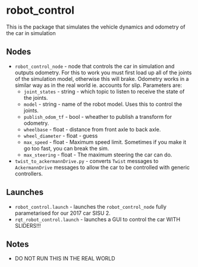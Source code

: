 # robot_control
This is the package that simulates the vehicle dynamics and odometry of the car in simulation

## Nodes
* `robot_control_node` - node that controls the car in simulation and outputs odometry. For this to work you must first load up all of the joints of the simulation model, otherwise this will brake. Odometry works in a similar way as in the real world ie. accounts for slip. Parameters are:
    - `joint_states` - string -  which topic to listen to receive the state of the joints.
    - `model` - string - name of the robot model. Uses this to control the joints.
    - `publish_odom_tf` - bool - wheather to publish a transform for odometry.
    - `wheelbase` - float - distance from front axle to back axle.
    - `wheel_diameter` - float - guess
    - `max_speed` - float - Maximum speed limit. Sometimes if you make it go too fast, you can break the sim.
    - `max_steering` - float - The maximum steering the car can do.
* `twist_to_ackermannDrive.py` - converts `Twist` messages to `AckermannDrive` messages to allow the car to be controlled with generic controllers.

## Launches
* `robot_control.launch` - launches the `robot_control_node` fully parametarised for our 2017 car SISU 2.
* `rqt_robot_control.launch` - launches a GUI to control the car WITH SLIDERS!!!

## Notes
- DO NOT RUN THIS IN THE REAL WORLD
